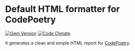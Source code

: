 # Default HTML formatter for CodePoetry

[![Gem Version][rgb]][rgl] [![Code Climate][ccb]][ccl]

It generates a clean and simple HTML report for [CodePoetry][cp].

[rgb]: https://badge.fury.io/rb/code_poetry-html.svg
[rgl]: http://badge.fury.io/rb/code_poetry-html
[ccb]: https://codeclimate.com/github/coding-chimp/code_poetry-html/badges/gpa.svg
[ccl]: https://codeclimate.com/github/coding-chimp/code_poetry-html

[cp]: https://github.com/coding-chimp/code_poetry
